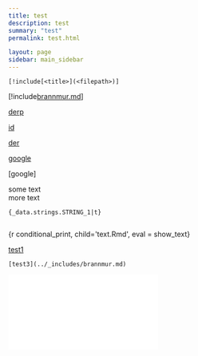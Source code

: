 ```yaml
---
title: test
description: test
summary: "test"
permalink: test.html

layout: page
sidebar: main_sidebar
---
```



```[!include[<title>](<filepath>)]```

[!include[brannmur.md](../_includes/)]

[id]: http://db.no

[derp][id]

[id]


[der][id]

[google](www.google.com)

[google]

<p>some text </br>
more text </p>



```{_data.strings.STRING_1|t}```

```{_data.strings.STRING_A|t}
```

{r conditional_print, child='text.Rmd', eval = show_text}

[test1](../_includes/brannmur.md)

```[test3](../_includes/brannmur.md)```

![test12](../_includes/brannmur.md)

